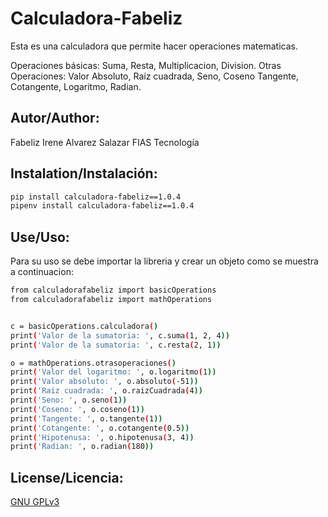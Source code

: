 # Calculadora-Fabeliz

Esta es una calculadora que permite hacer operaciones matematicas. 

Operaciones básicas: Suma, Resta, Multiplicacion, Division. 
Otras Operaciones: Valor Absoluto, Raíz cuadrada, Seno, Coseno Tangente, Cotangente, Logaritmo, Radian.

## Autor/Author:
Fabeliz Irene Alvarez Salazar
FIAS Tecnología

## Instalation/Instalación:

```bash
pip install calculadora-fabeliz==1.0.4
pipenv install calculadora-fabeliz==1.0.4
```

## Use/Uso:

Para su uso se debe importar la libreria y crear un objeto como se muestra
a continuacion:

```bash
from calculadorafabeliz import basicOperations
from calculadorafabeliz import mathOperations


c = basicOperations.calculadora()
print('Valor de la sumatoria: ', c.suma(1, 2, 4))
print('Valor de la sumatoria: ', c.resta(2, 1))

o = mathOperations.otrasoperaciones()
print('Valor del logaritmo: ', o.logaritmo(1))
print('Valor absoluto: ', o.absoluto(-51))
print('Raiz cuadrada: ', o.raizCuadrada(4))
print('Seno: ', o.seno(1))
print('Coseno: ', o.coseno(1))
print('Tangente: ', o.tangente(1))
print('Cotangente: ', o.cotangente(0.5))
print('Hipotenusa: ', o.hipotenusa(3, 4))
print('Radian: ', o.radian(180))
```

## License/Licencia:
[GNU GPLv3](https://choosealicense.com/licenses/gpl-3.0/)






